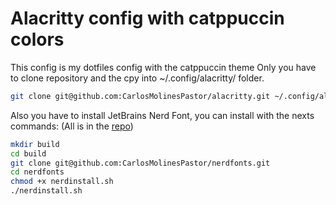 # Alacritty config with catppuccin colors

This config is my dotfiles config with the catppuccin theme
Only you have to clone repository and the cpy into ~/.config/alacritty/ folder.
```bash
git clone git@github.com:CarlosMolinesPastor/alacritty.git ~/.config/alacritty/
```
Also you have to install JetBrains Nerd Font, you can install with the nexts commands:
(All is in the [repo](https://github.com/CarlosMolinesPastor/nerdfonts/tree/main))
```bash
mkdir build
cd build
git clone git@github.com:CarlosMolinesPastor/nerdfonts.git
cd nerdfonts
chmod +x nerdinstall.sh
./nerdinstall.sh
```
